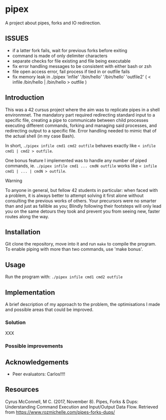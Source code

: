 # pipex
A project about pipes, forks and IO redirection.

## ISSUES
- if a latter fork fails, wait for previous forks before exiting
- command is made of only delimiter characters
- separate checks for file existing and file being executable
- fix error handling messages to be consistent with either bash or zsh
- file open access error, fail process if tied in or outfile fails
- fix memory leak in ./pipex 'infile' '/bin/hello' '/bin/hello' 'outfile2' ( < infile /bin/hello | /bin/hello > outfile )

## Introduction
This was a 42 cursus project where the aim was to replicate pipes in a shell environmnet. The mandatory part required redirecting standard input to a specific file, creating a pipe to communicate between child processes executing different commands, forking and managing said processes, and redirecting output to a specific file. Error handling needed to mimic that of the actual shell (in my case Bash).

In short,
`./pipex infile cmd1 cmd2 outfile`
behaves exactly like
`< infile cmd1 | cmd2 > outfile`. 

One bonus feature I implemented was to handle any number of piped commands, ie.
`./pipex infile cmd1 ... cmdN outfile` works like
`< infile cmd1 | ... | cmdN > outfile`.

> [!WARNING]
> To anyone in general, but fellow 42 students in particular: when faced with a problem, it is always better to attempt solving it first alone without consulting the previous works of others. Your precursors were no smarter than and just as fallible as you; Blindly following their footsteps will only lead you on the same detours they took and prevent you from seeing new, faster routes along the way.

## Installation
Git clone the repository, move into it and run `make` to compile the program. To enable piping with more than two commands, use 'make bonus'.

## Usage
Run the program with:
`./pipex infile cmd1 cmd2 outfile`

## Implementation
A brief description of my approach to the problem, the optimisations I made and possible areas that could be improved.

### Solution
XXX

### Possible improvements

## Acknowledgements
- Peer evaluators: Carlos!!!!

## Resources
Cyrus McConnell, M C. (2017, November 8). Pipes, Forks & Dups: Understanding Command Execution and Input/Output Data Flow. Retrieved from https://www.rozmichelle.com/pipes-forks-dups/
